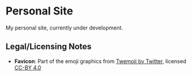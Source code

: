 # Personal Site

My personal site, currently under development.

## Legal/Licensing Notes

- **Favicon**: Part of the emoji graphics from [Twemoji by Twitter](https://twemoji.twitter.com/), licensed [CC-BY 4.0](https://creativecommons.org/licenses/by/4.0/)
